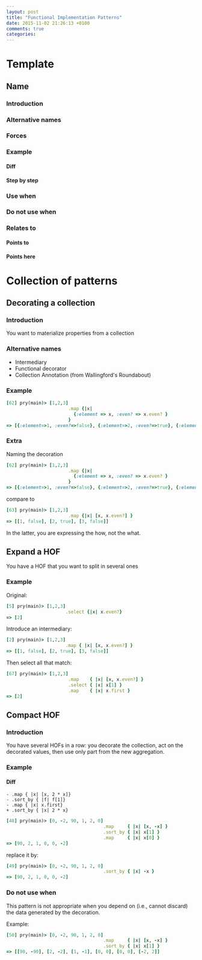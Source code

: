 ```yaml
---
layout: post
title: "Functional Implementation Patterns"
date: 2015-11-02 21:26:13 +0100
comments: true
categories: 
---
```


# Template

## Name
### Introduction
### Alternative names
### Forces
### Example
#### Diff
#### Step by step
### Use when
### Do not use when
### Relates to
#### Points to
#### Points here


# Collection of patterns

## Decorating a collection

### Introduction

You want to materialize properties from a collection

### Alternative names

  * Intermediary
  * Functional decorator
  * Collection Annotation (from Wallingford's Roundabout)

### Example

```ruby
[62] pry(main)> [1,2,3]
                       .map {|x| 
                         {:element => x, :even? => x.even? } 
                       }
=> [{:element=>1, :even?=>false}, {:element=>2, :even?=>true}, {:element=>3, :even?=>false}]
```

### Extra

Naming the decoration

```ruby
[62] pry(main)> [1,2,3]
                       .map {|x| 
                         {:element => x, :even? => x.even? } 
                       }
=> [{:element=>1, :even?=>false}, {:element=>2, :even?=>true}, {:element=>3, :even?=>false}]
```

compare to

```ruby
[63] pry(main)> [1,2,3]
                       .map {|x| [x, x.even?] }
=> [[1, false], [2, true], [3, false]]
```

In the latter, you are expressing the how, not the what.


## Expand a HOF

You have a HOF that you want to split in several ones

### Example

Original:

```ruby
[5] pry(main)> [1,2,3]
                      .select {|x| x.even?}
=> [2]
```

Introduce an intermediary:

```ruby
[2] pry(main)> [1,2,3]
                      .map { |x| [x, x.even?] }
=> [[1, false], [2, true], [3, false]]
```

Then select all that match:

```ruby
[67] pry(main)> [1,2,3]
                       .map    { |x| [x, x.even?] }
                       .select { |x| x[1] }
                       .map    { |x| x.first }
=> [2]
```

## Compact HOF

### Introduction

You have several HOFs in a row: you decorate the collection, act on the decorated values, then use only part from the new aggregation.

### Example

#### Diff

```
- .map { |x| [x, 2 * x]}
- .sort_by { |f| f[1]}
- .map { |x| x.first}
+ .sort_by { |x| 2 * x}
```

```ruby
[48] pry(main)> [0, -2, 90, 1, 2, 0]
                                    .map     { |x| [x, -x] }
                                    .sort_by { |x| x[1] }
                                    .map     { |x| x[0] }
=> [90, 2, 1, 0, 0, -2]
```

replace it by:

```ruby
[49] pry(main)> [0, -2, 90, 1, 2, 0]
                                    .sort_by { |x| -x }
=> [90, 2, 1, 0, 0, -2]
```

### Do not use when

This pattern is not appropriate when you depend on (i.e., cannot discard) the data generated by the decoration.

Example:
   
```ruby
[50] pry(main)> [0, -2, 90, 1, 2, 0]
                                    .map     { |x| [x, -x] }
                                    .sort_by { |x| x[1] }
=> [[90, -90], [2, -2], [1, -1], [0, 0], [0, 0], [-2, 2]]
```